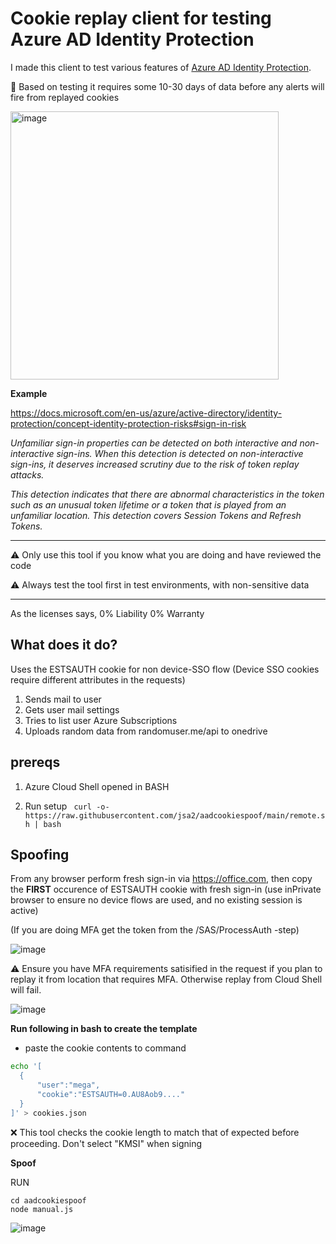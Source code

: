 # Cookie replay client for testing Azure AD Identity Protection

I made this client to test various features of [Azure AD Identity Protection](https://docs.microsoft.com/en-us/azure/active-directory/identity-protection/overview-identity-protection). 

📑 Based on testing it requires some 10-30 days of data before any alerts will fire from replayed cookies

<img width="429" alt="image" src="https://user-images.githubusercontent.com/58001986/153801573-782f7ee7-f28c-4103-9218-4db34a30a528.png">


**Example**

https://docs.microsoft.com/en-us/azure/active-directory/identity-protection/concept-identity-protection-risks#sign-in-risk


*Unfamiliar sign-in properties can be detected on both interactive and non-interactive sign-ins. When this detection is detected on non-interactive sign-ins, it deserves increased scrutiny due to the risk of token replay attacks.*

*This detection indicates that there are abnormal characteristics in the token such as an unusual token lifetime or a token that is played from an unfamiliar location. This detection covers Session Tokens and Refresh Tokens.*

---
 
  ⚠ Only use this tool if you know what you are doing and have reviewed the code

  ⚠ Always test the tool first in test environments, with non-sensitive data

---
As the licenses says, 0%  Liability 0% Warranty



## What does it do? 
Uses the ESTSAUTH cookie for non device-SSO flow (Device SSO cookies require different attributes in the requests)
1. Sends mail to user
2. Gets user mail settings
3. Tries to list user Azure Subscriptions
4. Uploads random data from randomuser.me/api to onedrive


## prereqs
1. Azure Cloud Shell opened in BASH
   

2. Run setup
`` curl -o- https://raw.githubusercontent.com/jsa2/aadcookiespoof/main/remote.sh | bash`` 
  

## Spoofing
From any browser perform fresh sign-in via https://office.com, then copy the **FIRST** occurence of ESTSAUTH cookie with fresh sign-in (use inPrivate browser to ensure no device flows are used, and no existing session is active)

(If you are doing MFA get the token from the /SAS/ProcessAuth -step)

![image](https://user-images.githubusercontent.com/58001986/199920119-9325edc1-fbea-4d01-b21b-70e15ea1368b.png)

⚠️ Ensure you have MFA requirements satisified in the request if you plan to replay it from location that requires MFA. Otherwise replay from Cloud Shell will fail.

![image](https://user-images.githubusercontent.com/58001986/152730258-ae782584-095a-400d-bbee-7532f96f6d8e.png)

**Run following in bash to create the template**
 - paste the cookie contents to command
```sh
echo '[ 
  {
      "user":"mega",
      "cookie":"ESTSAUTH=0.AU8Aob9...."
  }
]' > cookies.json
```

❌ This tool checks the cookie length to match that of expected before proceeding. Don't select "KMSI" when signing


**Spoof**

RUN

``` 
cd aadcookiespoof
node manual.js 
```


![image](https://user-images.githubusercontent.com/58001986/152733612-77f64c18-df0a-4209-b4e9-88bdb1efbf74.png)
